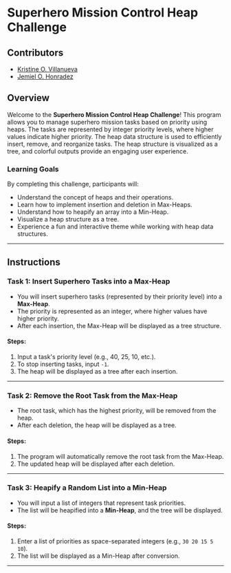 # Superhero Mission Control Heap Challenge
## Contributors
- [Kristine O. Villanueva](https://github.com/szeistin)
- [Jemiel O. Honradez](https://github.com/partner-username)

## Overview

Welcome to the **Superhero Mission Control Heap Challenge**! 
This program allows you to manage superhero mission tasks based on priority using heaps.
The tasks are represented by integer priority levels, where higher values indicate higher priority. 
The heap data structure is used to efficiently insert, remove, and reorganize tasks. 
The heap structure is visualized as a tree, and colorful outputs provide an engaging user experience.

### Learning Goals

By completing this challenge, participants will:
- Understand the concept of heaps and their operations.
- Learn how to implement insertion and deletion in Max-Heaps.
- Understand how to heapify an array into a Min-Heap.
- Visualize a heap structure as a tree.
- Experience a fun and interactive theme while working with heap data structures.

---

## Instructions

### Task 1: Insert Superhero Tasks into a Max-Heap
- You will insert superhero tasks (represented by their priority level) into a **Max-Heap**.
- The priority is represented as an integer, where higher values have higher priority.
- After each insertion, the Max-Heap will be displayed as a tree structure.

#### Steps:
1. Input a task's priority level (e.g., 40, 25, 10, etc.).
2. To stop inserting tasks, input `-1`.
3. The heap will be displayed as a tree after each insertion.

---

### Task 2: Remove the Root Task from the Max-Heap
- The root task, which has the highest priority, will be removed from the heap.
- After each deletion, the heap will be displayed as a tree.

#### Steps:
1. The program will automatically remove the root task from the Max-Heap.
2. The updated heap will be displayed after each deletion.

---

### Task 3: Heapify a Random List into a Min-Heap
- You will input a list of integers that represent task priorities.
- The list will be heapified into a **Min-Heap**, and the tree will be displayed.

#### Steps:
1. Enter a list of priorities as space-separated integers (e.g., `30 20 15 5 10`).
2. The list will be displayed as a Min-Heap after conversion.

---

